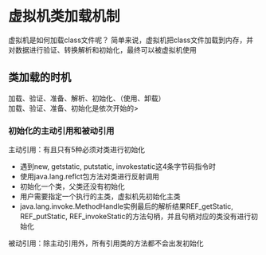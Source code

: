 # 虚拟机类加载机制

虚拟机是如何加载class文件呢？
简单来说，虚拟机把class文件加载到内存，并对数据进行验证、转换解析和初始化，最终可以被虚拟机使用

## 类加载的时机

加载、验证、准备、解析、初始化、（使用、卸载）  
加载、验证、准备、初始化是依次开始的>

### 初始化的主动引用和被动引用

主动引用：有且只有5种必须对类进行初始化

* 遇到new, getstatic, putstatic, invokestatic这4条字节码指令时
* 使用java.lang.reflct包方法对类进行反射调用
* 初始化一个类，父类还没有初始化
* 用户需要指定一个执行的主类，虚拟机先初始化主类
* java.lang.invoke.MethodHandle实例最后的解析结果REF_getStatic, REF_putStatic, REF_invokeStatic的方法句柄，并且句柄对应的类没有进行初始化

被动引用：除主动引用外，所有引用类的方法都不会出发初始化
